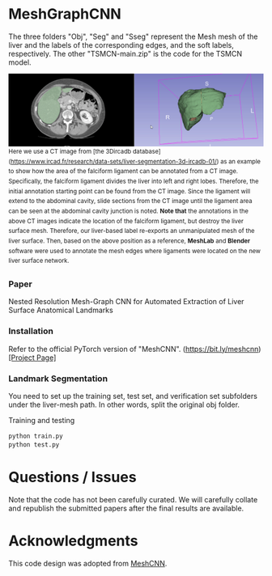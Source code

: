 # MeshGraphCNN

The three folders "Obj", "Seg" and "Sseg" represent the Mesh mesh of the liver and the labels of the corresponding edges, and the soft labels, respectively. The other "TSMCN-main.zip" is the code for the TSMCN model.

![Examples of annotations based on the position of the sickle ligament on CT images](./SlicerApp-real_GBVh8fWFwm.gif)
<sup>Here we use a CT image from [the 3Dircadb database] (https://www.ircad.fr/research/data-sets/liver-segmentation-3d-ircadb-01/) as an example to show how the area of the falciform ligament can be annotated from a CT image. Specifically, the falciform ligament divides the liver into left and right lobes. Therefore, the initial annotation starting point can be found from the CT image. Since the ligament will extend to the abdominal cavity, slide sections from the CT image until the ligament area can be seen at the abdominal cavity junction is noted. **Note that** the annotations in the above CT images indicate the location of the falciform ligament, but destroy the liver surface mesh. Therefore, our liver-based label re-exports an unmanipulated mesh of the liver surface. Then, based on the above position as a reference, **MeshLab** and **Blender** software were used to annotate the mesh edges where ligaments were located on the new liver surface network.</sup>

### Paper

Nested Resolution Mesh-Graph CNN for Automated Extraction of Liver Surface Anatomical Landmarks

### Installation

Refer to the official PyTorch version of "MeshCNN". (https://bit.ly/meshcnn) [[Project Page]](https://ranahanocka.github.io/MeshCNN/)<br>

### Landmark Segmentation
You need to set up the training set, test set, and verification set subfolders under the liver-mesh path. In other words, split the original obj folder.

Training and testing
```bash
python train.py
python test.py
```

# Questions / Issues
Note that the code has not been carefully curated. We will carefully collate and republish the submitted papers after the final results are available.

# Acknowledgments
This code design was adopted from [MeshCNN](https://github.com/ranahanocka/MeshCNN).
